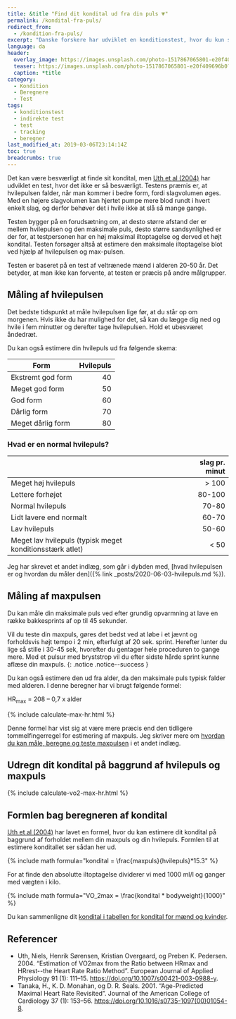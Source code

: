 ```yaml
---
title: &title "Find dit kondital ud fra din puls 💗"
permalink: /kondital-fra-puls/
redirect_from:
  - /kondition-fra-puls/
excerpt: "Danske forskere har udviklet en konditionstest, hvor du kun skal bruge din hvilepuls og maxpuls til at finde dit kondital."
language: da
header:
  overlay_image: https://images.unsplash.com/photo-1517867065801-e20f409696b0?ixid=MnwxMjA3fDB8MHxwaG90by1wYWdlfHx8fGVufDB8fHx8&ixlib=rb-1.2.1&auto=format&fit=crop&h=630&w=1200&q=10
  teaser: https://images.unsplash.com/photo-1517867065801-e20f409696b0?ixid=MnwxMjA3fDB8MHxwaG90by1wYWdlfHx8fGVufDB8fHx8&ixlib=rb-1.2.1&auto=format&fit=crop&h=300&w=400&q=10
  caption: *title
category:
  - Kondition
  - Beregnere
  - Test
tags:
  - konditionstest
  - indirekte test
  - test
  - tracking
  - beregner
last_modified_at: 2019-03-06T23:14:14Z
toc: true
breadcrumbs: true
---
```


Det kan være besværligt at finde sit kondital, men [Uth et al (2004)](https://doi.org/10.1007/s00421-003-0988-y) har udviklet en test, hvor det ikke er så besværligt. Testens præmis er, at hvilepulsen falder, når man kommer i bedre form, fordi slagvolumen øges. Med en højere slagvolumen kan hjertet pumpe mere blod rundt i hvert enkelt slag, og derfor behøver det i hvile ikke at slå så mange gange.

Testen bygger på en forudsætning om, at desto større afstand der er mellem hvilepulsen og den maksimale puls, desto større sandsynlighed er der for, at testpersonen har en høj maksimal iltoptagelse og derved et højt kondital. Testen forsøger altså at estimere den maksimale iltoptagelse blot ved hjælp af hvilepulsen og max-pulsen.

Testen er baseret på en test af veltrænede mænd i alderen 20-50 år. Det betyder, at man ikke kan forvente, at testen er præcis på andre målgrupper.

## Måling af hvilepulsen

Det bedste tidspunkt at måle hvilepulsen lige før, at du står op om morgenen. Hvis ikke du har mulighed for det, så kan du lægge dig ned og hvile i fem minutter og derefter tage hvilepulsen. Hold et ubesværet åndedræt.

Du kan også estimere din hvilepuls ud fra følgende skema:

| Form              | Hvilepuls |
|-------------------|----------:|
| Ekstremt god form | 40        |
| Meget god form    | 50        |
| God form          | 60        |
| Dårlig form       | 70        |
| Meget dårlig form | 80        |

### Hvad er en normal hvilepuls?

|                                                          | slag pr. minut |
|----------------------------------------------------------|---------------:|
| Meget høj hvilepuls                                      | > 100          |
| Lettere forhøjet                                         | 80-100         |
| Normal hvilepuls                                         | 70-80          |
| Lidt lavere end normalt                                  | 60-70          |
| Lav hvilepuls                                            | 50-60          |
| Meget lav hvilepuls (typisk meget konditionsstærk atlet) | < 50           |

Jeg har skrevet et andet indlæg, som går i dybden med, [hvad hvilepulsen er og hvordan du måler den]({% link _posts/2020-06-03-hvilepuls.md %}).

## Måling af maxpulsen

Du kan måle din maksimale puls ved efter grundig opvarmning at lave en række bakkesprints af op til 45 sekunder.

Vil du teste din maxpuls, gøres det bedst ved at løbe i et jævnt og forholdsvis højt tempo i 2 min, efterfulgt af 20 sek. sprint. Herefter lunter du lige så stille i 30-45 sek, hvorefter du gentager hele proceduren to gange mere. Med et pulsur med bryststrop vil du efter sidste hårde sprint kunne aflæse din maxpuls.
{: .notice .notice--success }

Du kan også estimere den ud fra alder, da den maksimale puls typisk falder med alderen. I denne beregner har vi brugt følgende formel:

HR<sub>max</sub> = 208 – 0,7 x alder

{% include calculate-max-hr.html %}

Denne formel har vist sig at være mere præcis end den tidligere tommelfingerregel for estimering af maxpuls. Jeg skriver mere om [hvordan du kan måle, beregne og teste maxpulsen](/test-max-puls/) i et andet indlæg.

## Udregn dit kondital på baggrund af hvilepuls og maxpuls

{% include calculate-vo2-max-hr.html %}

## Formlen bag beregneren af kondital

[Uth et al (2004)](https://doi.org/10.1007/s00421-003-0988-y) har lavet en formel, hvor du kan estimere dit kondital på baggrund af forholdet mellem din maxpuls og din hvilepuls. Formlen til at estimere konditallet ser sådan her ud.

{% include math formula="kondital = \frac{maxpuls}{hvilepuls}*15.3" %}

For at finde den absolutte iltoptagelse dividerer vi med 1000 ml/l og ganger med vægten i kilo.

{% include math formula="VO_2max = \frac{kondital * bodyweight}{1000}" %}

Du kan sammenligne dit [kondital i tabellen for kondital for mænd og kvinder](/kondital/).

## Referencer

- Uth, Niels, Henrik Sørensen, Kristian Overgaard, og Preben K. Pedersen. 2004. “Estimation of VO2max from the Ratio between HRmax and HRrest--the Heart Rate Ratio Method”. European Journal of Applied Physiology 91 (1): 111–15. <https://doi.org/10.1007/s00421-003-0988-y>.
- Tanaka, H., K. D. Monahan, og D. R. Seals. 2001. “Age-Predicted Maximal Heart Rate Revisited”. Journal of the American College of Cardiology 37 (1): 153–56. <https://doi.org/10.1016/s0735-1097(00)01054-8>.
